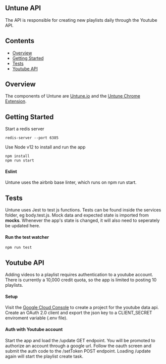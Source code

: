 ## Untune API
The API is responsible for creating new playlists daily through the Youtube API.

## Contents

- [Overview](#overview)
- [Getting Started](#getting-started)
- [Tests](#tests)
- [Youtube API](#youtube-api)

## Overview
The components of Untune are [Untune.io](https://github.com/zenobo/Untune.io) and the [Untune Chrome Extension](https://github.com/zenobo/Untune-Extension).

## Getting Started
Start a redis server

```
redis-server --port 6385
```

Use Node v12 to install and run the app
```
npm install
npm run start
```

#### Eslint
Untune uses the airbnb base linter, which runs on npm run start.

## Tests
Untune uses Jest to test js functions. Tests can be found inside the services folder, eg body.test.js. Mock data and expected state is imported from __mocks__. Whenever the app's state is changed, it will also need to seperately be updated here.

#### Run the test watcher  
```
npm run test
```

## Youtube API
Adding videos to a playlist requires authentication to a youtube account. There is currently a 10,000 credit quota, so the app is limited to posting 10 playlists. 

#### Setup
Visit the [Google Cloud Console](https://console.developers.google.com/apis/api/youtube.googleapis.com/overview) to create a project for the youtube data api. Create an OAuth 2.0 client and export the json key to a CLIENT_SECRET enviroment variable (.env file). 

#### Auth with Youtube account
Start the app and load the /update GET endpoint. You will be promoted to authorize an account through a google url. Follow the oauth screen and submit the auth code to the /setToken POST endpoint. Loading /update again will start the playlist create task.
